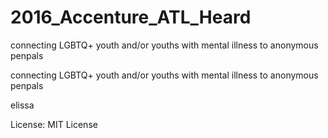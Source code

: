 # 2016_Accenture_ATL_Heard
connecting LGBTQ+ youth and/or youths with mental illness to anonymous penpals



connecting LGBTQ+ youth and/or youths with mental illness to anonymous penpals

elissa

License:
MIT License